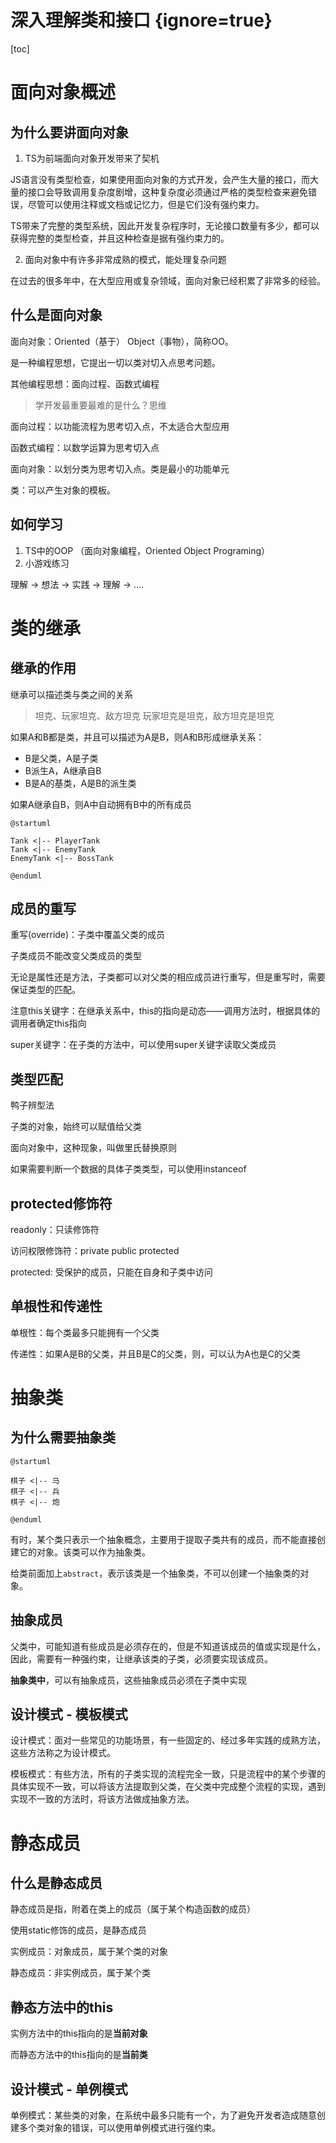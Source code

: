 # 深入理解类和接口 {ignore=true}

[toc]

# 面向对象概述

## 为什么要讲面向对象

1. TS为前端面向对象开发带来了契机

JS语言没有类型检查，如果使用面向对象的方式开发，会产生大量的接口，而大量的接口会导致调用复杂度剧增，这种复杂度必须通过严格的类型检查来避免错误，尽管可以使用注释或文档或记忆力，但是它们没有强约束力。

TS带来了完整的类型系统，因此开发复杂程序时，无论接口数量有多少，都可以获得完整的类型检查，并且这种检查是据有强约束力的。

2. 面向对象中有许多非常成熟的模式，能处理复杂问题

在过去的很多年中，在大型应用或复杂领域，面向对象已经积累了非常多的经验。

## 什么是面向对象

面向对象：Oriented（基于） Object（事物），简称OO。

是一种编程思想，它提出一切以类对切入点思考问题。

其他编程思想：面向过程、函数式编程

> 学开发最重要最难的是什么？思维

面向过程：以功能流程为思考切入点，不太适合大型应用

函数式编程：以数学运算为思考切入点

面向对象：以划分类为思考切入点。类是最小的功能单元

类：可以产生对象的模板。

## 如何学习

1. TS中的OOP （面向对象编程，Oriented Object Programing）
2. 小游戏练习

理解 -> 想法 -> 实践 -> 理解 -> ....



# 类的继承

## 继承的作用

继承可以描述类与类之间的关系

> 坦克、玩家坦克、敌方坦克
> 玩家坦克是坦克，敌方坦克是坦克

如果A和B都是类，并且可以描述为A是B，则A和B形成继承关系：

- B是父类，A是子类
- B派生A，A继承自B
- B是A的基类，A是B的派生类

如果A继承自B，则A中自动拥有B中的所有成员

```puml
@startuml

Tank <|-- PlayerTank
Tank <|-- EnemyTank
EnemyTank <|-- BossTank

@enduml
```

## 成员的重写

重写(override)：子类中覆盖父类的成员

子类成员不能改变父类成员的类型

无论是属性还是方法，子类都可以对父类的相应成员进行重写，但是重写时，需要保证类型的匹配。

注意this关键字：在继承关系中，this的指向是动态——调用方法时，根据具体的调用者确定this指向

super关键字：在子类的方法中，可以使用super关键字读取父类成员

## 类型匹配

鸭子辨型法

子类的对象，始终可以赋值给父类

面向对象中，这种现象，叫做里氏替换原则

如果需要判断一个数据的具体子类类型，可以使用instanceof

## protected修饰符

readonly：只读修饰符

访问权限修饰符：private public protected

protected: 受保护的成员，只能在自身和子类中访问

## 单根性和传递性

单根性：每个类最多只能拥有一个父类

传递性：如果A是B的父类，并且B是C的父类，则，可以认为A也是C的父类



# 抽象类

## 为什么需要抽象类

```puml
@startuml

棋子 <|-- 马
棋子 <|-- 兵
棋子 <|-- 炮

@enduml
```

有时，某个类只表示一个抽象概念，主要用于提取子类共有的成员，而不能直接创建它的对象。该类可以作为抽象类。

给类前面加上```abstract```，表示该类是一个抽象类，不可以创建一个抽象类的对象。

## 抽象成员

父类中，可能知道有些成员是必须存在的，但是不知道该成员的值或实现是什么，因此，需要有一种强约束，让继承该类的子类，必须要实现该成员。

**抽象类中**，可以有抽象成员，这些抽象成员必须在子类中实现

## 设计模式 - 模板模式

设计模式：面对一些常见的功能场景，有一些固定的、经过多年实践的成熟方法，这些方法称之为设计模式。

模板模式：有些方法，所有的子类实现的流程完全一致，只是流程中的某个步骤的具体实现不一致，可以将该方法提取到父类，在父类中完成整个流程的实现，遇到实现不一致的方法时，将该方法做成抽象方法。


# 静态成员

## 什么是静态成员

静态成员是指，附着在类上的成员（属于某个构造函数的成员）

使用static修饰的成员，是静态成员

实例成员：对象成员，属于某个类的对象

静态成员：非实例成员，属于某个类

## 静态方法中的this

实例方法中的this指向的是**当前对象**

而静态方法中的this指向的是**当前类**

## 设计模式 - 单例模式

单例模式：某些类的对象，在系统中最多只能有一个，为了避免开发者造成随意创建多个类对象的错误，可以使用单例模式进行强约束。